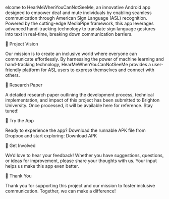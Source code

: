 elcome to HearMeWhenYouCanNotSeeMe, an innovative Android app designed to empower deaf and mute individuals by enabling seamless communication through American Sign Language (ASL) recognition. Powered by the cutting-edge MediaPipe framework, this app leverages advanced hand-tracking technology to translate sign language gestures into text in real-time, breaking down communication barriers.

🌟 Project Vision

Our mission is to create an inclusive world where everyone can communicate effortlessly. By harnessing the power of machine learning and hand-tracking technology, HearMeWhenYouCanNotSeeMe provides a user-friendly platform for ASL users to express themselves and connect with others.

📄 Research Paper

A detailed research paper outlining the development process, technical implementation, and impact of this project has been submitted to Brighton University. Once processed, it will be available here for reference. Stay tuned!

📱 Try the App

Ready to experience the app? Download the runnable APK file from Dropbox and start exploring: Download APK

💬 Get Involved

We’d love to hear your feedback! Whether you have suggestions, questions, or ideas for improvement, please share your thoughts with us. Your input helps us make this app even better.

🙏 Thank You

Thank you for supporting this project and our mission to foster inclusive communication. Together, we can make a difference!
